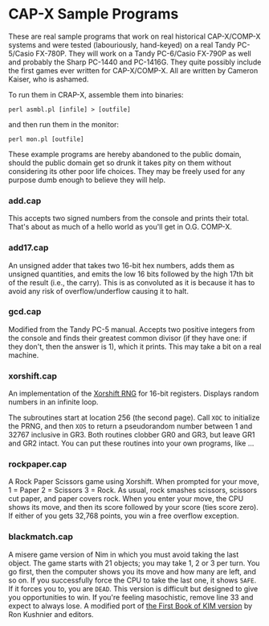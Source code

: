 # CAP-X Sample Programs

These are real sample programs that work on real historical CAP-X/COMP-X
systems and were
tested (labouriously, hand-keyed) on a real Tandy PC-5/Casio FX-780P. They
will work on a Tandy PC-6/Casio FX-790P as well and probably the Sharp PC-1440
and PC-1416G. They quite possibly include the first games ever written for
CAP-X/COMP-X. All are written by Cameron Kaiser, who is ashamed.

To run them in CRAP-X, assemble them into binaries:

```
perl asmbl.pl [infile] > [outfile]
```

and then run them in the monitor:

```
perl mon.pl [outfile]
```

These example programs are hereby abandoned to the public domain, should
the public domain get so drunk it takes pity on them without considering its
other poor life choices. They may be freely used for any purpose dumb enough
to believe they will help.

### add.cap

This accepts two signed numbers from the console and prints their total.
That's about as much of a hello world as you'll get in O.G. COMP-X.

### add17.cap

An unsigned adder that takes two 16-bit hex numbers, adds them as unsigned
quantities, and emits the low 16 bits followed by the high 17th bit of the
result (i.e., the carry). This is as convoluted as it is because it has to
avoid any risk of overflow/underflow causing it to halt.

### gcd.cap

Modified from the Tandy PC-5 manual. Accepts two positive integers from the
console and finds their greatest common divisor (if they have one: if they
don't, then the answer is 1), which it prints. This may take a bit on a
real machine.

### xorshift.cap

An implementation of the [Xorshift RNG](https://en.wikipedia.org/wiki/Xorshift) for 16-bit registers. Displays random
numbers in an infinite loop.

The subroutines start at location 256 (the second page). Call `XOC` to
initialize the PRNG, and then `XOS` to return a pseudorandom number between 1
and 32767 inclusive in GR3. Both routines clobber GR0 and GR3, but leave GR1
and GR2 intact. You can put these routines into your own programs, like ...

### rockpaper.cap

A Rock Paper Scissors game using Xorshift. When prompted for your move,
1 = Paper 2 = Scissors 3 = Rock. As usual, rock smashes scissors, scissors
cut paper, and paper covers rock. When you enter your move, the CPU shows
its move, and then its score followed by your score (ties score zero). If
either of you gets 32,768 points, you win a free overflow exception.

### blackmatch.cap

A misere game version of Nim in which you must avoid taking the last object.
The game starts with 21 objects; you may take 1, 2 or 3 per turn. You go first,
then the computer shows you its move and how many are left, and so on. If you
successfully force the CPU to take the last one, it shows `5AFE`. If it forces
you to, you are `DEAD`. This version is difficult but designed to give you
opportunities to win. If you're feeling masochistic, remove line 33 and expect
to always lose. A modified port of [the First Book of KIM version](https://archive.org/details/The_First_Book_of_KIM/page/n45/mode/2up) by Ron
Kushnier and editors.


